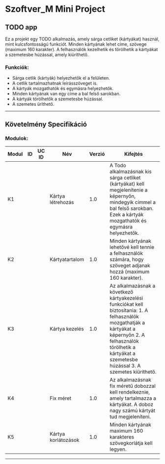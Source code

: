 # Szoftver_M Mini Project

## TODO app

Ez a projekt egy TODO alkalmazás, amely sárga cetliket (kártyákat) használ, mint kulcsfontosságú funkciót. Minden kártyának lehet címe, szövege (maximum 160 karakter). A felhasználók kezelhetik és törölhetik a kártyákat a szemetesbe húzással, amely kiüríthető.

### Funkciók:
- Sárga cetlik (kártyák) helyezhetők el a felületen.
- A cetlik tartalmazhatnak leírásszöveget is.
- A kártyák mozgathatók és egymásra helyezhetők.
- Minden kártyának van egy címe a bal felső sarokban.
- A kártyák törölhetők a szemetesbe húzással.
- A szemetes üríthető.

---

## Követelmény Specifikáció

### Modulok:

| Modul | ID  | UC ID | Név                | Verzió | Kifejtés                                                                                   |
|-------|-----|-------|--------------------|--------|--------------------------------------------------------------------------------------------|
| K1    |     |       | Kártya létrehozás   | 1.0    | A Todo alkalmazásnak kis sárga cetliket (kártyákat) kell megjelenítenie a képernyőn, mindegyik címmel a bal felső sarokban. Ezek a kártyák mozgathatók és egymásra helyezhetők. |
| K2    |     |       | Kártyatartalom      | 1.0    | Minden kártyának lehetővé kell tennie a felhasználók számára, hogy szöveget adjanak hozzá (maximum 160 karakter). |
| K3    |     |       | Kártya kezelés      | 1.0    | Az alkalmazásnak a következő kártyakezelési funkciókat kell biztosítania: 1. A felhasználók mozgathatják a kártyákat a képernyőn 2. A felhasználók törölhetik a kártyákat a szemetesbe húzással 3. A szemetes kiüríthető. |
| K4    |     |       | Fix méret | 1.0 | Az alkalmazásnak fix méretű dobozzal kell rendelkeznie, amely tartalmazza a kártyákat. A doboz nagy számú kártyát tud megjeleníteni. |
| K5    |     |       | Kártya korlátozások | 1.0    | Minden kártyának maximum 160 karakteres szövegkorlátja kell legyen. |

---